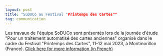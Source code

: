 ```yaml
---
layout: post
title: "SuDUCo au Festival "Printemps des Cartes""
tag: communication
---
```

Les travaux de l'équipe SoDUCo sont présentés lors de la journée d'étude "Pour un traitement automatisé des cartes anciennes" organisé dans le cadre du Festival "Printemps des Cartes", 11-12 mai 2023, à Montmorillon (France).
[Click here for more information (in French)](https://www.printempsdescartes.fr/wp-content/uploads/sites/414/2023/04/FESTIVAL-PRINTEMPS-DES-CARTES-PROGRAMME-2023.pdf)
